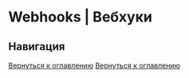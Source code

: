 # Webhooks | Вебхуки

## Навигация



[Вернуться к оглавлению](#webhooks-вебхуки)
[Вернуться к оглавлению](#)
